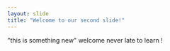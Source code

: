 ```yaml
---
layout: slide
title: "Welcome to our second slide!"
---
```

"this is something new"
welcome 
never late to learn !


